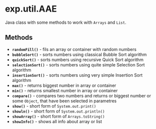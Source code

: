 # exp.util.AAE
Java class with some methods to work with `Arrays` and `List`.
## Methods
* **`randomFill()`** - fils an array or container with random numbers
* **`bubbleSort()`** - sorts numbers using classical Bubble Sort algorithm
* **`quickSort()`** - sorts numbers using recursive Quick Sort algorithm
* **`selectionSort()`** - sorts numbers using quite simple Selection Sort algorithm
* **`insertionSort()`** - sorts numbers using very simple Insertion Sort algorithm
* **`max()`** - returns biggest number in array or container
* **`min()`** - returns smallest number in array or container 
* **`compare()`** - compares two numbers and returns or biggest number or some `Object`, that have been selected in parametres
* **`show()`** - short form of `System.out.print()`
* **`showln()`** - short form of `System.out.println()`
* **`showArray()`** - short form of `Arrays.toString()`
* **`showInfo()`** - shows all info about array or list
